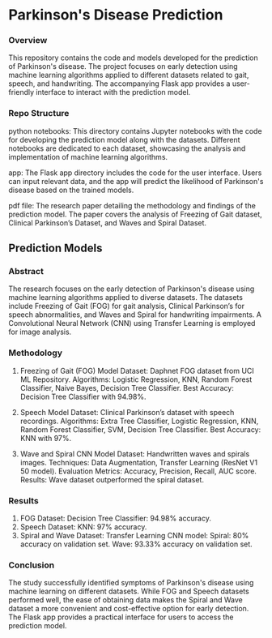 # Parkinson's Disease Prediction

### Overview
This repository contains the code and models developed for the prediction of Parkinson's disease. The project focuses on early detection using machine learning algorithms applied to different datasets related to gait, speech, and handwriting. The accompanying Flask app provides a user-friendly interface to interact with the prediction model.

### Repo Structure

python notebooks: 
This directory contains Jupyter notebooks with the code for developing the prediction model along with the datasets. Different notebooks are dedicated to each dataset, showcasing the analysis and implementation of machine learning algorithms.

app: 
The Flask app directory includes the code for the user interface. Users can input relevant data, and the app will predict the likelihood of Parkinson's disease based on the trained models.

pdf file: 
The research paper detailing the methodology and findings of the prediction model. The paper covers the analysis of Freezing of Gait dataset, Clinical Parkinson’s Dataset, and Waves and Spiral Dataset.

## Prediction Models

### Abstract
The research focuses on the early detection of Parkinson's disease using machine learning algorithms applied to diverse datasets. The datasets include Freezing of Gait (FOG) for gait analysis, Clinical Parkinson’s for speech abnormalities, and Waves and Spiral for handwriting impairments. A Convolutional Neural Network (CNN) using Transfer Learning is employed for image analysis.

### Methodology

1. Freezing of Gait (FOG) Model
Dataset: Daphnet FOG dataset from UCI ML Repository.
Algorithms: Logistic Regression, KNN, Random Forest Classifier, Naive Bayes, Decision Tree Classifier.
Best Accuracy: Decision Tree Classifier with 94.98%.

2. Speech Model
Dataset: Clinical Parkinson’s dataset with speech recordings.
Algorithms: Extra Tree Classifier, Logistic Regression, KNN, Random Forest Classifier, SVM, Decision Tree Classifier.
Best Accuracy: KNN with 97%.

3. Wave and Spiral CNN Model
Dataset: Handwritten waves and spirals images.
Techniques: Data Augmentation, Transfer Learning (ResNet V1 50 model).
Evaluation Metrics: Accuracy, Precision, Recall, AUC score.
Results: Wave dataset outperformed the spiral dataset.

### Results
1. FOG Dataset:
Decision Tree Classifier: 94.98% accuracy.
2. Speech Dataset:
KNN: 97% accuracy.
3. Spiral and Wave Dataset:
Transfer Learning CNN model:
Spiral: 80% accuracy on validation set.
Wave: 93.33% accuracy on validation set.

### Conclusion
The study successfully identified symptoms of Parkinson's disease using machine learning on different datasets. While FOG and Speech datasets performed well, the ease of obtaining data makes the Spiral and Wave dataset a more convenient and cost-effective option for early detection. The Flask app provides a practical interface for users to access the prediction model.
 
